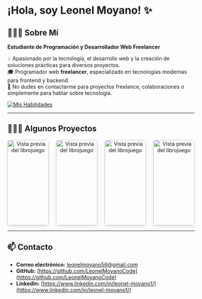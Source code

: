 # ¡Hola, soy Leonel Moyano! ✨

## 👨🏻‍💻 Sobre Mí  
**Estudiante de Programación y Desarrollador Web Freelancer**

💡 Apasionado por la tecnología, el desarrollo web y la creación de soluciones prácticas para diversos proyectos.  
🎓 Programador web **freelancer**, especializado en tecnologías modernas para frontend y backend.  
💬 No dudes en contactarme para proyectos freelance, colaboraciones o simplemente para hablar sobre tecnología.  

[![Mis Habilidades](https://skillicons.dev/icons?i=react,nodejs,ts,tailwind,js,html,css,linux,c)](https://skillicons.dev)

---

## 👨🏻‍💻 Algunos Proyectos

<div style="display: flex; flex-wrap: wrap; gap: 20px; justify-content: space-between;">
  <div style="width: 22%; border-radius: 8px; box-shadow: 0 4px 8px rgba(0, 0, 0, 0.1); overflow: hidden; text-align: center;">
    <img src="multimedia/librojuego.jpg" alt="Vista previa del librojuego" style="width: 100%; height: auto;"/>
    <p style="padding: 10px; font-size: 16px;">Texto 1: Descripción breve del librojuego.</p>
  </div>
  
  <div style="width: 22%; border-radius: 8px; box-shadow: 0 4px 8px rgba(0, 0, 0, 0.1); overflow: hidden; text-align: center;">
    <img src="multimedia/librojuego.jpg" alt="Vista previa del librojuego" style="width: 100%; height: auto;"/>
    <p style="padding: 10px; font-size: 16px;">Texto 2: Más información sobre la experiencia interactiva.</p>
  </div>

  <div style="width: 22%; border-radius: 8px; box-shadow: 0 4px 8px rgba(0, 0, 0, 0.1); overflow: hidden; text-align: center;">
    <img src="multimedia/librojuego.jpg" alt="Vista previa del librojuego" style="width: 100%; height: auto;"/>
    <p style="padding: 10px; font-size: 16px;">Texto 3: Historia y narrativa del libro interactivo.</p>
  </div>

  <div style="width: 22%; border-radius: 8px; box-shadow: 0 4px 8px rgba(0, 0, 0, 0.1); overflow: hidden; text-align: center;">
    <img src="multimedia/librojuego.jpg" alt="Vista previa del librojuego" style="width: 100%; height: auto;"/>
    <p style="padding: 10px; font-size: 16px;">Texto 4: Descripción de las funcionalidades interactivas.</p>
  </div>
</div>

---

## 📫 Contacto  

- **Correo electrónico:** [leonelmoyano56@gmail.com](mailto:leonelmoyano56@gmail.com)  
- **GitHub:** [https://github.com/LeonelMoyanoCode](https://github.com/LeonelMoyanoCode)  
- **LinkedIn:** [https://www.linkedin.com/in/leonel-moyano1/](https://www.linkedin.com/in/leonel-moyano1/)  

